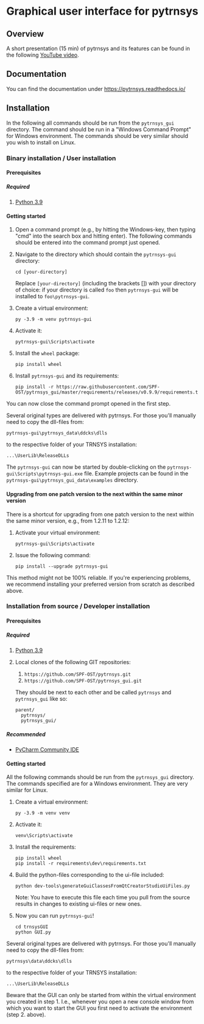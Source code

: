 # Graphical user interface for pytrnsys

## Overview

A short presentation (15 min) of pytrnsys and its features can be found in the following 
[YouTube video](https://www.youtube.com/watch?v=B1BSjYRKuVM).

## Documentation

You can find the documentation under https://pytrnsys.readthedocs.io/ 

## Installation

In the following all commands should be run from the `pytrnsys_gui` directory. The command should be run in a 
"Windows Command Prompt" for Windows environment. The commands should be very similar should you wish to install on
Linux.

### Binary installation / User installation

#### Prerequisites

##### Required

1. [Python 3.9](https://www.python.org/downloads/)

#### Getting started

1. Open a command prompt (e.g., by hitting the Windows-key, then typing "cmd" 
   into the search box and hitting enter). The following commands should be entered
   into the command prompt just opened.

1. Navigate to the directory which should contain the `pytrnsys-gui` directory:
    ```commandline
    cd [your-directory]
    ```
   Replace `[your-directory]` (including the brackets []) with your directory of choice: if your
directory is called `foo` then `pytrnsys-gui` will be installed to `foo\pytrnsys-gui`.
   
1. Create a virtual environment:
    ```commandline
    py -3.9 -m venv pytrnsys-gui
    ```
1. Activate it:
    ```commandline
    pytrnsys-gui\Scripts\activate
    ```
1. Install the `wheel` package:
    ```commandline
    pip install wheel
    ```
         
1. Install `pytrnsys-gui` and its requirements:
    ```commandline
    pip install -r https://raw.githubusercontent.com/SPF-OST/pytrnsys_gui/master/requirements/releases/v0.9.9/requirements.txt
    ```
   
You can now close the command prompt opened in the first step.

Several original types are delivered with pytrnsys. For those you'll manually need to copy the dll-files from:

    pytrnsys-gui\pytrnsys_data\ddcks\dlls
    
to the respective folder of your TRNSYS installation:

    ...\UserLib\ReleaseDLLs

The `pytrnsys-gui` can now be started by double-clicking on the 
`pytrnsys-gui\Scripts\pytrnsys-gui.exe` file. Example projects can be found in the
`pytrnsys-gui\pytrnsys_gui_data\examples` directory.


#### Upgrading from one patch version to the next within the same minor version
There is a shortcut for upgrading from one patch version to the next within the same minor version, e.g., from
1.2.11 to 1.2.12:

1. Activate your virtual environment:
    ```commandline
    pytrnsys-gui\Scripts\activate

1. Issue the following command:
    ```commandline
    pip install --upgrade pytrnsys-gui
   
This method might not be 100% reliable. If you're experiencing problems, we recommend installing your preferred
version from scratch as described above.


### Installation from source / Developer installation

#### Prerequisites

##### Required

1. [Python 3.9](https://www.python.org/downloads/)
1. Local clones of the following GIT repositories:
    1. `https://github.com/SPF-OST/pytrnsys.git`
    1. `https://github.com/SPF-OST/pytrnsys_gui.git`

    They should be next to each other and be called `pytrnsys` and `pytrnsys_gui` like so:
    ```
    parent/
      pytrnsys/
      pytrnsys_gui/
    ```

##### Recommended
* [PyCharm Community IDE](https://www.jetbrains.com/pycharm/downloa)

#### Getting started

All the following commands should be run from the `pytrnsys_gui` directory. The commands
specified are for a Windows environment. They are very similar for Linux.

1. Create a virtual environment:
    ```commandline
    py -3.9 -m venv venv
    ```
1. Activate it:
    ```commandline
    venv\Scripts\activate
    ```
1. Install the requirements:
    ```commandline
    pip install wheel
    pip install -r requirements\dev\requirements.txt
    ```
   
1. Build the python-files corresponding to the ui-file included:
    ```commandline
   python dev-tools\generateGuiClassesFromQtCreatorStudioUiFiles.py
   ```
   Note: You have to execute this file each time you pull from the source results in changes to existing ui-files or new 
   ones.  
   
1. Now you can run `pytrnsys-gui`!
    ```commandline
    cd trnsysGUI
    python GUI.py
    ```

Several original types are delivered with pytrnsys. For those you'll manually need to copy the dll-files from:

    pytrnsys\data\ddcks\dlls
    
to the respective folder of your TRNSYS installation:

    ...\UserLib\ReleaseDLLs
    
Beware that the GUI can only be started from within the virtual environment you created in step 1. 
I.e., whenever you open a new console window from which you want to start the GUI you first need 
to activate the environment (step 2. above).

